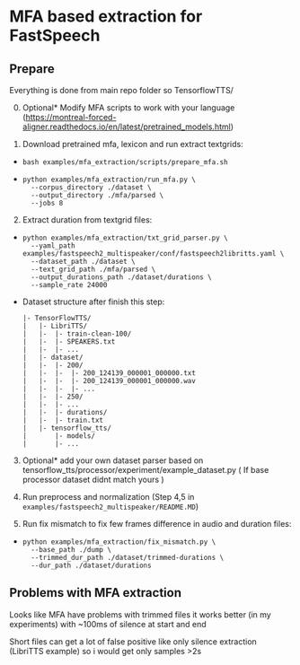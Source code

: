 # MFA based extraction for FastSpeech 

## Prepare
Everything is done from main repo folder so TensorflowTTS/

0. Optional* Modify MFA scripts to work with your language (https://montreal-forced-aligner.readthedocs.io/en/latest/pretrained_models.html)

1. Download pretrained mfa, lexicon and run extract textgrids:

- ```
  bash examples/mfa_extraction/scripts/prepare_mfa.sh
  ```

- ```
  python examples/mfa_extraction/run_mfa.py \
    --corpus_directory ./dataset \
    --output_directory ./mfa/parsed \
    --jobs 8
  ```

2. Extract duration from textgrid files:
- ```
  python examples/mfa_extraction/txt_grid_parser.py \
    --yaml_path examples/fastspeech2_multispeaker/conf/fastspeech2libritts.yaml \
    --dataset_path ./dataset \
    --text_grid_path ./mfa/parsed \
    --output_durations_path ./dataset/durations \
    --sample_rate 24000 
  ```

- Dataset structure after finish this step:
    ```
    |- TensorFlowTTS/
    |   |- LibriTTS/
    |   |-  |- train-clean-100/
    |   |-  |- SPEAKERS.txt
    |   |-  |- ...
    |   |- dataset/
    |   |-  |- 200/
    |   |-  |-  |- 200_124139_000001_000000.txt
    |   |-  |-  |- 200_124139_000001_000000.wav
    |   |-  |-  |- ...
    |   |-  |- 250/
    |   |-  |- ...
    |   |-  |- durations/
    |   |-  |- train.txt
    |   |- tensorflow_tts/
    |       |- models/
    |       |- ...
    ``` 
3. Optional* add your own dataset parser based on tensorflow_tts/processor/experiment/example_dataset.py ( If base processor dataset didnt match yours )

4. Run preprocess and normalization (Step 4,5 in `examples/fastspeech2_multispeaker/README.MD`)

5. Run fix mismatch to fix few frames difference in audio and duration files:

- ```
  python examples/mfa_extraction/fix_mismatch.py \
    --base_path ./dump \
    --trimmed_dur_path ./dataset/trimmed-durations \
    --dur_path ./dataset/durations
  ```

## Problems with MFA extraction
Looks like MFA have problems with trimmed files it works better (in my experiments) with ~100ms of silence at start and end

Short files can get a lot of false positive like only silence extraction (LibriTTS example) so i would get only samples >2s
